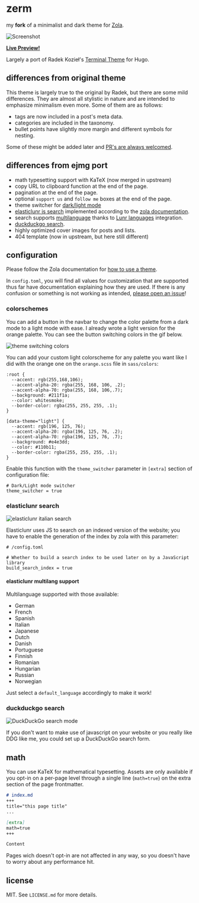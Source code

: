 # zerm

my **fork** of a minimalist and dark theme for [Zola](https://getzola.org).

![Screenshot](../master/zerm-preview.png?raw=true)

[**Live Preview!**](https://zwitt-zerm.netlify.app/)

Largely a port of Radek Kozieł's [Terminal
Theme](https://github.com/panr/hugo-theme-terminal) for Hugo.

## differences from original theme

This theme is largely true to the original by Radek, but there are some mild
differences. They are almost all stylistic in nature and are intended to
emphasize minimalism even more. Some of them are as follows:
- tags are now included in a post's meta data.
- categories are included in the taxonomy.
- bullet points have slightly more margin and different symbols for nesting.

Some of these might be added later and [PR's are always
welcomed](https://github.com/ejmg/zerm/pulls).

## differences from ejmg port

- math typesetting support with KaTeX (now merged in upstream)
- copy URL to clipboard function at the end of the page.
- pagination at the end of the page.
- optional `support us` and `follow me` boxes at the end of the page.
- theme switcher for [dark/light mode](#colorschemes)
- [elasticlunr js search](#elasticlunr-search) implemented according to the [zola documentation](https://www.getzola.org/documentation/content/search/).
- search supports [multilanguage](#elasticlunr-multilang-support) thanks to [Lunr languages](https://github.com/weixsong/lunr-languages) integration.
- [duckduckgo search](#duckduckgo-search).
- highly optimized cover images for posts and lists.
- 404 template (now in upstream, but here still different)

## configuration
Please follow the Zola documentation for [how to use a
theme](https://www.getzola.org/documentation/themes/installing-and-using-themes/#installing-a-theme).

In `config.toml`, you will find all values for customization that are supported
thus far have documentation explaining how they are used. If there is any confusion or something is not working as intended, [please open an issue](https://github.com/ejmg/zerm/issues)!

### colorschemes
You can add a button in the navbar to change the color palette from
a dark mode to a light mode with ease. I already wrote a light version
for the orange palette. You can see the button switching colors in the
gif below.

![theme switching colors](dark-light-switcher.gif)

You can add your custom light colorscheme for any palette you want
like I did with the orange one on the `orange.scss` file in `sass/colors`:
```
:root {
  --accent: rgb(255,168,106);
  --accent-alpha-20: rgba(255, 168, 106, .2);
  --accent-alpha-70: rgba(255, 168, 106,.7);
  --background: #211f1a;
  --color: whitesmoke;
  --border-color: rgba(255, 255, 255, .1);
}

[data-theme="light"] {
  --accent: rgb(196, 125, 76);
  --accent-alpha-20: rgba(196, 125, 76, .2);
  --accent-alpha-70: rgba(196, 125, 76, .7);
  --background: #e4e3dd;
  --color: #110b11;
  --border-color: rgba(255, 255, 255, .1);
}
```

Enable this function with the `theme_switcher` parameter in
`[extra]` section of configuration file:

```
# Dark/Light mode switcher
theme_switcher = true
```

### elasticlunr search

![elasticlunr italian search](elasticlunr-mode.gif "Elasticlunr Search")

Elasticlunr uses JS to search on an indexed version of the website;
you have to enable the generation of the index by zola with this
parameter:
```
# /config.toml

# Whether to build a search index to be used later on by a JavaScript library
build_search_index = true
```

#### elasticlunr multilang support
Multilanguage supported with those available:
* German
* French
* Spanish
* Italian
* Japanese
* Dutch
* Danish
* Portuguese
* Finnish
* Romanian
* Hungarian
* Russian
* Norwegian

Just select a `default_language` accordingly to make it work!

### duckduckgo search

![DuckDuckGo search mode](ddg-mode.gif "DDG Search")

If you don't want to make use of javascript on your website
or you really like DDG like me, you could set up a DuckDuckGo
search form.

## math
You can use KaTeX for mathematical typesetting.
Assets are only available if you opt-in on a per-page level through
a single line (`math=true`) on the extra section of the page frontmatter.

``` md
# index.md
+++
title="this page title"
...

[extra]
math=true
+++

Content
```

Pages wich doesn't opt-in are not affected in any way, so you doesn't have
to worry about any performance hit.

## license
MIT. See `LICENSE.md` for more details.
